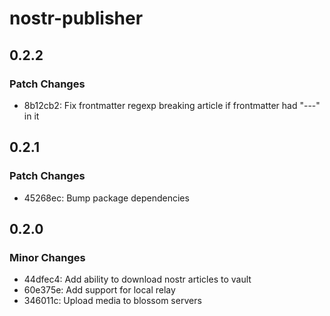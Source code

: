 # nostr-publisher

## 0.2.2

### Patch Changes

- 8b12cb2: Fix frontmatter regexp breaking article if frontmatter had "---" in it

## 0.2.1

### Patch Changes

- 45268ec: Bump package dependencies

## 0.2.0

### Minor Changes

- 44dfec4: Add ability to download nostr articles to vault
- 60e375e: Add support for local relay
- 346011c: Upload media to blossom servers
